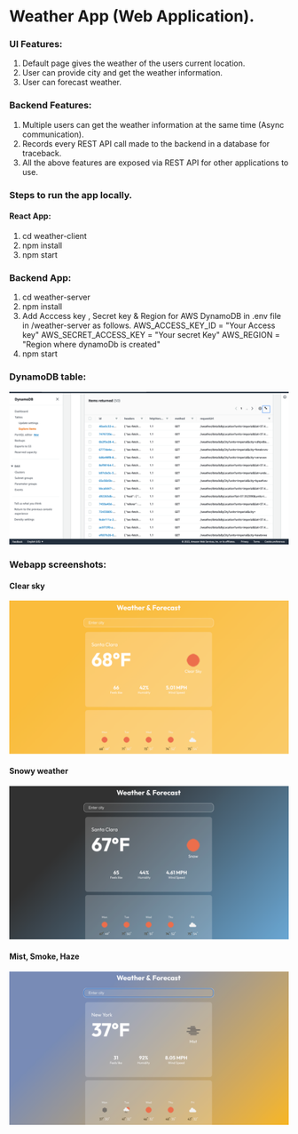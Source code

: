 # Weather App (Web Application).

### UI Features:
1. Default page gives the weather of the users current location.
2. User can provide city and get the weather information.
3. User can forecast weather.

### Backend Features:
1. Multiple users can get the weather information at the same time (Async communication).
2. Records every REST API call made to the backend in a database for traceback.
3. All the above features are exposed via REST API for other applications to use.

### Steps to run the app locally.

#### React App:
1. cd weather-client
2. npm install
3. npm start

### Backend App:
1. cd weather-server
2. npm install
3. Add Acccess key , Secret key & Region for AWS DynamoDB in .env file in /weather-server as follows.
AWS_ACCESS_KEY_ID = "Your Access key"
AWS_SECRET_ACCESS_KEY = "Your secret Key"
AWS_REGION = "Region where dynamoDb is created"
4. npm start


### DynamoDB table:

![](screenshots/DynamoDB.png)

### Webapp screenshots:

#### Clear sky
![](screenshots/Clear.png)

#### Snowy weather
![](screenshots/Snow.png)

#### Mist, Smoke, Haze
![](screenshots/Misc.png)






